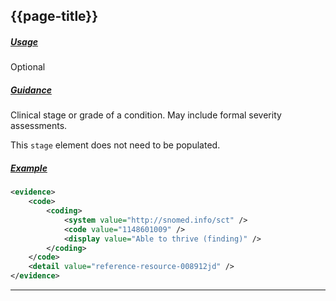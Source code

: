 ## {{page-title}}

<h5><ins>Usage</ins></h5>

<span class="mro-circle optional" title="Optional"></span> Optional


<h5><ins>Guidance</ins></h5>

Clinical stage or grade of a condition. May include formal severity assessments.

This `stage` element does not need to be populated.

<h5><ins>Example</ins></h5>

```xml
<evidence>
    <code>
        <coding>
            <system value="http://snomed.info/sct" />
            <code value="1148601009" />
            <display value="Able to thrive (finding)" />
        </coding>
    </code>
    <detail value="reference-resource-008912jd" />
</evidence>
```

---
